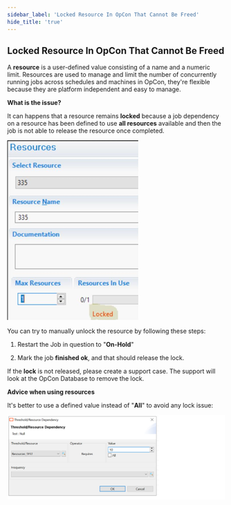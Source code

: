 ```yaml
---
sidebar_label: 'Locked Resource In OpCon That Cannot Be Freed'
hide_title: 'true'
---
```


## Locked Resource In OpCon That Cannot Be Freed

A **resource** is a user-defined value consisting of a name and a numeric limit. Resources are used to manage and limit the number of concurrently running jobs across schedules and machines in OpCon, they're flexible because they are platform independent and easy to manage.

**What is the issue?**

It can happens that a resource remains **locked** because a job dependency on a resource has been defined to use **all resources** available and then the job is not able to release the resource once completed.

![](../static/img/rtaImage-99.png)

You can try to manually unlock the resource by following these steps:

1. Restart the Job in question to "**On-Hold**"

2. Mark the job **finished ok**, and that should release the lock.

If the **lock** is not released, please create a support case. The support will look at the OpCon Database to remove the lock.

**Advice when using resources**

It's better to use a defined value instead of "**All**" to avoid any lock issue:

![](../static/img/rtaImage-100.png)


